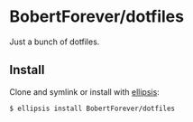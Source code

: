 # BobertForever/dotfiles
Just a bunch of dotfiles.

## Install
Clone and symlink or install with [ellipsis][ellipsis]:

```
$ ellipsis install BobertForever/dotfiles
```

[ellipsis]: http://ellipsis.sh
